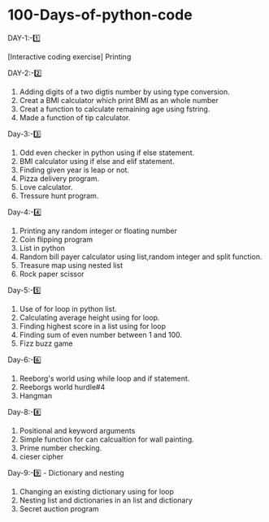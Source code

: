 # 100-Days-of-python-code

DAY-1:-1️⃣ 

[Interactive coding exercise] Printing
            
DAY-2:-2️⃣   

1. Adding digits of a two digtis number by using type conversion.    
2. Creat a BMI calculator which print BMI as an whole number 
3. Creat a function to calculate remaining age using fstring.
4. Made a function of tip calculator.

Day-3:-3️⃣

1. Odd even checker in python using if else statement.
2. BMI calculator using if else and elif statement.
3. Finding given year is leap or not.
4. Pizza delivery program.
5. Love calculator.
6. Tressure hunt program.

Day-4:-4️⃣
1. Printing any random integer or floating number
2. Coin flipping program
3. List in python
4. Random bill payer calculator using list,random integer and split function.
5. Treasure map using nested list   
6. Rock paper scissor

Day-5:-5️⃣
1. Use of for loop in python list.
2. Calculating average height using for loop.
3. Finding highest score in a list using for loop
4. Finding sum of even number between 1 and 100.
5. Fizz buzz game

Day-6:-6️⃣
1. Reeborg's world using while loop and if statement.
2. Reeborgs world hurdle#4
3. Hangman

Day-8:-8️⃣
1. Positional and  keyword arguments
2. Simple function for can calcualtion for wall painting.
3. Prime number checking.
4. cieser cipher

Day-9:-9️⃣ - Dictionary and nesting

1. Changing an existing dictionary using for loop 
2. Nesting list and dictionaries in an list and dictionary
3. Secret auction program

